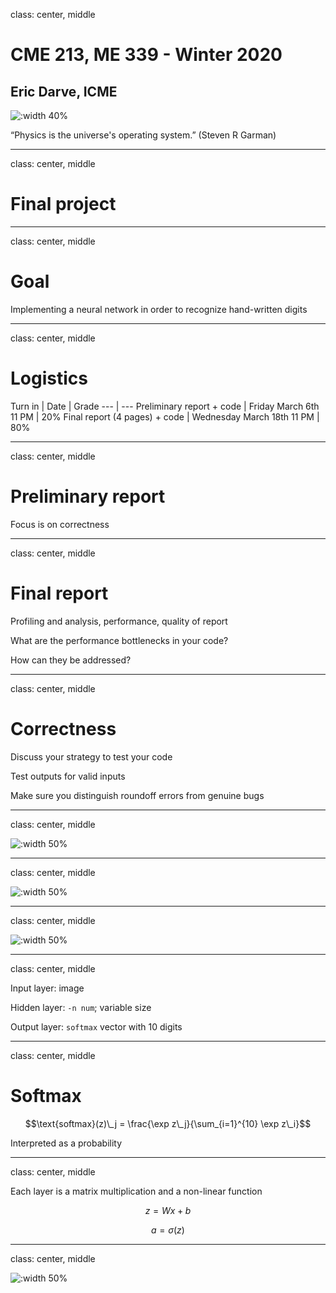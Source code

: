 class: center, middle

# CME 213, ME 339 - Winter 2020

## Eric Darve, ICME

![:width 40%](Stanford.jpg)

“Physics is the universe's operating system.”
(Steven R Garman)

---
class: center, middle

# Final project

---
class: center, middle

# Goal

Implementing a neural network in order to recognize hand-written digits

---
class: center, middle

# Logistics

Turn in | Date | Grade
--- | ---
Preliminary report + code | Friday March 6th 11 PM | 20%
Final report (4 pages) + code | Wednesday March 18th 11 PM | 80%

---
class: center, middle

# Preliminary report

Focus is on correctness

---
class: center, middle

# Final report

Profiling and analysis, performance, quality of report

What are the performance bottlenecks in your code? 

How can they be addressed?

---
class: center, middle

# Correctness

Discuss your strategy to test your code

Test outputs for valid inputs

Make sure you distinguish roundoff errors from genuine bugs

---
class: center, middle

![:width 50%](mnist_train0.jpg)

---
class: center, middle

![:width 50%](mnist_train9.jpg)

---
class: center, middle

![:width 50%](2020-02-20-10-37-19.png)

---
class: center, middle

Input layer: image

Hidden layer: `-n num`; variable size

Output layer: `softmax` vector with 10 digits

---
class: center, middle

# Softmax

$$\text{softmax}(z)\_j = \frac{\exp z\_j}{\sum_{i=1}^{10} \exp z\_i}$$

Interpreted as a probability

---
class: center, middle

Each layer is a matrix multiplication and a non-linear function

$$z = W x + b$$

$$a = \sigma(z)$$

---
class: center, middle

![:width 50%](2020-02-20-10-57-42.png)